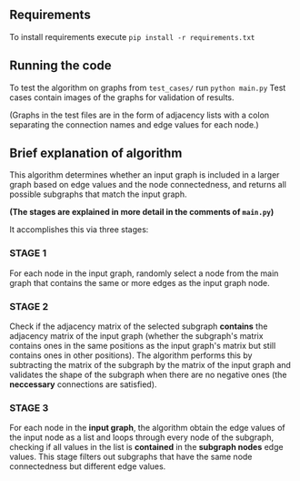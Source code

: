 ## Requirements
To install requirements execute `pip install -r requirements.txt`

## Running the code
To test the algorithm on graphs from `test_cases/` run `python main.py`
Test cases contain images of the graphs for validation of results.

(Graphs in the test files are in the form of adjacency lists with a colon
 separating the connection names and edge values for each node.)

## Brief explanation of algorithm
This algorithm determines whether an input graph is included in a larger graph 
based on edge values and the node connectedness, and returns all possible
subgraphs that match the input graph.

**(The stages are explained in more detail in the comments of `main.py`)**

It accomplishes this via three stages:

### STAGE 1
For each node in the input graph, randomly select
a node from the main graph that contains the same or
more edges as the input graph node.

### STAGE 2
Check if the adjacency matrix of the selected subgraph
**contains** the adjacency matrix of the input graph (whether
the subgraph's matrix contains ones in the same positions as the
input graph's matrix but still contains ones in other positions).
The algorithm performs this by subtracting the matrix of the subgraph by
the matrix of the input graph and validates the shape of the subgraph when
there are no negative ones (the **neccessary** connections are satisfied).

### STAGE 3
For each node in the **input graph**, the algorithm obtain the edge values of the input node as a list and
loops through every node of the subgraph, checking if all values in the list is **contained** in 
the **subgraph nodes** edge values. This stage filters out subgraphs that have the same node connectedness
but different edge values.
